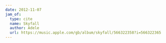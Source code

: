 ```yaml
---
date: 2012-11-07
jam_of:
  type: cite
  name: Skyfall
  author: Adele
  url: https://music.apple.com/gb/album/skyfall/566322358?i=566322365
---
```

